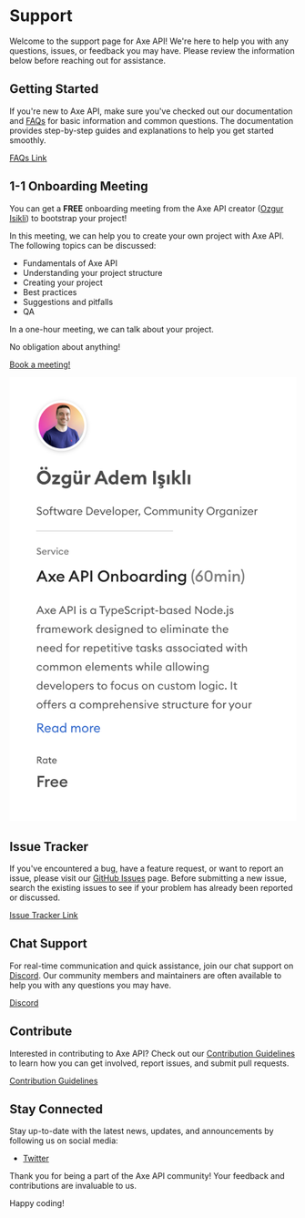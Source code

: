 # Support

Welcome to the support page for Axe API! We're here to help you with any questions, issues, or feedback you may have. Please review the information below before reaching out for assistance.

## Getting Started

If you're new to Axe API, make sure you've checked out our documentation and [FAQs](/ecosystem/faq) for basic information and common questions. The documentation provides step-by-step guides and explanations to help you get started smoothly.

[FAQs Link](/ecosystem/faq)

## 1-1 Onboarding Meeting <Badge type="success" text="FREE" />

<div class="superpeer">

<div>
You can get a <b>FREE</b> onboarding meeting from the Axe API creator  (<a href="https://superpeer.com/iozguradem/-/axe-api-onboarding" target="_blank">Ozgur Isikli</a>) to bootstrap your project!

In this meeting, we can help you to create your own project with Axe API. The following topics can be discussed:

- Fundamentals of Axe API
- Understanding your project structure
- Creating your project
- Best practices
- Suggestions and pitfalls
- QA

In a one-hour meeting, we can talk about your project.

No obligation about anything!

[Book a meeting!](https://superpeer.com/iozguradem/-/axe-api-onboarding)

</div>

<a href="https://superpeer.com/iozguradem/-/axe-api-onboarding" target="_blank">
  <img src="./superpeer.png" />
</a>

</div>

## Issue Tracker

If you've encountered a bug, have a feature request, or want to report an issue, please visit our [GitHub Issues](https://github.com/axe-api/axe-api/issues) page. Before submitting a new issue, search the existing issues to see if your problem has already been reported or discussed.

[Issue Tracker Link](https://github.com/axe-api/axe-api/issues)

## Chat Support

For real-time communication and quick assistance, join our chat support on [Discord](https://discord.gg/GPVNv3SZkQ). Our community members and maintainers are often available to help you with any questions you may have.

[Discord](https://discord.gg/GPVNv3SZkQ)

## Contribute

Interested in contributing to Axe API? Check out our [Contribution Guidelines](http://localhost:5173/learn/contribution.html) to learn how you can get involved, report issues, and submit pull requests.

[Contribution Guidelines](http://localhost:5173/learn/contribution.html)

## Stay Connected

Stay up-to-date with the latest news, updates, and announcements by following us on social media:

- [Twitter](https://twitter.com/axeapi)

Thank you for being a part of the Axe API community! Your feedback and contributions are invaluable to us.

Happy coding!
